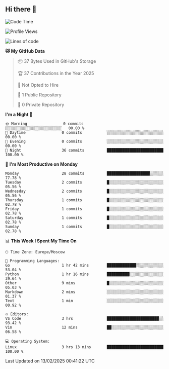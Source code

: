 ## Hi there 👋


<!--START_SECTION:waka-->
![Code Time](http://img.shields.io/badge/Code%20Time-306%20hrs%203%20mins-blue)

![Profile Views](http://img.shields.io/badge/Profile%20Views-0-blue)

![Lines of code](https://img.shields.io/badge/From%20Hello%20World%20I%27ve%20Written-0%20lines%20of%20code-blue)

**🐱 My GitHub Data** 

> 📦 37 Bytes Used in GitHub's Storage 
 > 
> 🏆 37 Contributions in the Year 2025
 > 
> 🚫 Not Opted to Hire
 > 
> 📜 1 Public Repository 
 > 
> 🔑 0 Private Repository 
 > 
**I'm a Night 🦉** 

```text
🌞 Morning                0 commits           ░░░░░░░░░░░░░░░░░░░░░░░░░   00.00 % 
🌆 Daytime                0 commits           ░░░░░░░░░░░░░░░░░░░░░░░░░   00.00 % 
🌃 Evening                0 commits           ░░░░░░░░░░░░░░░░░░░░░░░░░   00.00 % 
🌙 Night                  36 commits          █████████████████████████   100.00 % 
```
📅 **I'm Most Productive on Monday** 

```text
Monday                   28 commits          ███████████████████░░░░░░   77.78 % 
Tuesday                  2 commits           █░░░░░░░░░░░░░░░░░░░░░░░░   05.56 % 
Wednesday                2 commits           █░░░░░░░░░░░░░░░░░░░░░░░░   05.56 % 
Thursday                 1 commits           █░░░░░░░░░░░░░░░░░░░░░░░░   02.78 % 
Friday                   1 commits           █░░░░░░░░░░░░░░░░░░░░░░░░   02.78 % 
Saturday                 1 commits           █░░░░░░░░░░░░░░░░░░░░░░░░   02.78 % 
Sunday                   1 commits           █░░░░░░░░░░░░░░░░░░░░░░░░   02.78 % 
```


📊 **This Week I Spent My Time On** 

```text
🕑︎ Time Zone: Europe/Moscow

💬 Programming Languages: 
Go                       1 hr 42 mins        █████████████░░░░░░░░░░░░   53.04 % 
Python                   1 hr 16 mins        ██████████░░░░░░░░░░░░░░░   39.64 % 
Other                    9 mins              █░░░░░░░░░░░░░░░░░░░░░░░░   05.03 % 
Markdown                 2 mins              ░░░░░░░░░░░░░░░░░░░░░░░░░   01.37 % 
Text                     1 min               ░░░░░░░░░░░░░░░░░░░░░░░░░   00.92 % 

🔥 Editors: 
VS Code                  3 hrs               ███████████████████████░░   93.42 % 
Vim                      12 mins             ██░░░░░░░░░░░░░░░░░░░░░░░   06.58 % 

💻 Operating System: 
Linux                    3 hrs 13 mins       █████████████████████████   100.00 % 
```


 Last Updated on 13/02/2025 00:41:22 UTC
<!--END_SECTION:waka-->

